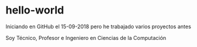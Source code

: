 # hello-world
Iniciando en GitHub el 15-09-2018 pero he trabajado varios proyectos antes

Soy Técnico, Profesor e Ingeniero en Ciencias de la Computación
